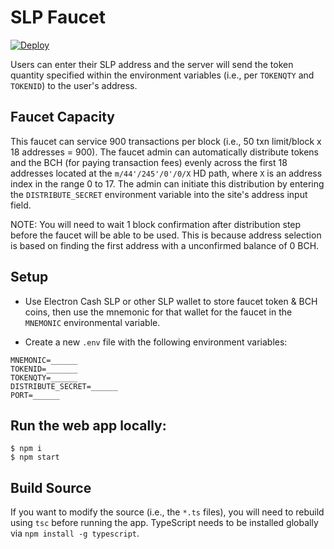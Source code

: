 # SLP Faucet

[![Deploy](https://www.herokucdn.com/deploy/button.svg)](https://heroku.com/deploy?template=https://github.com/mazetoken/slp-faucet)

Users can enter their SLP address and the server will send the token quantity specified within the environment variables (i.e., per `TOKENQTY` and `TOKENID`) to the user's address.

## Faucet Capacity

This faucet can service 900 transactions per block (i.e., 50 txn limit/block x 18 addresses = 900).  The faucet admin can automatically distribute tokens and the BCH (for paying transaction fees) evenly across the first 18 addresses located at the `m/44'/245'/0'/0/X` HD path, where `X` is an address index in the range 0 to 17.  The admin can initiate this distribution by entering the `DISTRIBUTE_SECRET` environment variable into the site's address input field.

NOTE: You will need to wait 1 block confirmation after distribution step before the faucet will be able to be used.  This is because address selection is based on finding the first address with a unconfirmed balance of 0 BCH.

## Setup

* Use Electron Cash SLP or other SLP wallet to store faucet token & BCH coins, then use the mnemonic for that wallet for the faucet in the `MNEMONIC` environmental variable.

* Create a new `.env` file with the following environment variables:
```
MNEMONIC=______
TOKENID=_______
TOKENQTY=______
DISTRIBUTE_SECRET=______
PORT=______
```

## Run the web app locally:

```
$ npm i
$ npm start
```

## Build Source

If you want to modify the source (i.e., the `*.ts` files), you will need to rebuild using `tsc` before running the app.  TypeScript needs to be installed globally via `npm install -g typescript`.
